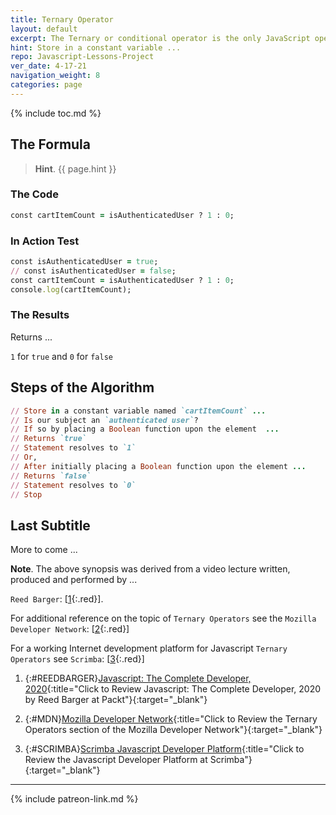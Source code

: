 ```yaml
---
title: Ternary Operator
layout: default
excerpt: The Ternary or conditional operator is the only JavaScript operator that takes three operands ...
hint: Store in a constant variable ...
repo: Javascript-Lessons-Project
ver_date: 4-17-21
navigation_weight: 8
categories: page
---
```

{% include toc.md %}

## The Formula

> **Hint**. {{ page.hint }}

### The Code

```ruby
const cartItemCount = isAuthenticatedUser ? 1 : 0;
```

### In Action Test

```ruby
const isAuthenticatedUser = true;
// const isAuthenticatedUser = false;
const cartItemCount = isAuthenticatedUser ? 1 : 0;
console.log(cartItemCount);
```

### The Results

Returns ...

`1` for `true` and `0` for `false`

## Steps of the Algorithm

```ruby
// Store in a constant variable named `cartItemCount` ...
// Is our subject an `authenticated user`?
// If so by placing a Boolean function upon the element  ...
// Returns `true`
// Statement resolves to `1`
// Or, 
// After initially placing a Boolean function upon the element ...
// Returns `false`
// Statement resolves to `0`
// Stop
```

## Last Subtitle

More to come ...

**Note**. The above synopsis was derived from a video lecture written, produced and performed by ...

`Reed Barger`: [[1](#REEDBARGER){:.red}].

For additional reference on the topic of `Ternary Operators` see the `Mozilla Developer Network`: [[2](#MDN){:.red}]

For a working Internet development platform for Javascript `Ternary Operators` see `Scrimba`: [[3](#SCRIMBA){:.red}]

1. {:#REEDBARGER}[Javascript: The Complete Developer, 2020](https://subscription.packtpub.com/video/web_development/9781801072847?uuid=cc36e816-6930-4834-852a-206c35a8c895){:title="Click to Review Javascript: The Complete Developer, 2020 by Reed Barger at Packt"}{:target="_blank"}

2. {:#MDN}[Mozilla Developer Network](https://developer.mozilla.org/en-US/docs/Web/JavaScript/Reference/Operators/Conditional_Operator){:title="Click to Review the Ternary Operators section of the Mozilla Developer Network"}{:target="_blank"}

3. {:#SCRIMBA}[Scrimba Javascript Developer Platform](https://www.scrimba.com){:title="Click to Review the Javascript Developer Platform at Scrimba"}{:target="_blank"}

***

{% include patreon-link.md %}
